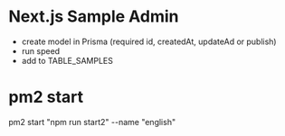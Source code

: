 # Next.js Sample Admin
- create model in Prisma (required id, createdAt, updateAd or publish)
- run speed
- add to TABLE_SAMPLES

# pm2 start
pm2 start "npm run start2" --name "english"
